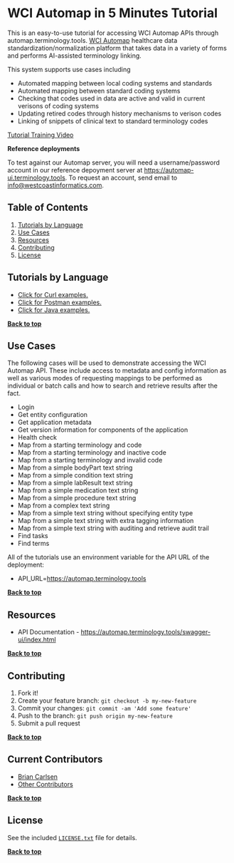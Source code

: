 # WCI Automap in 5 Minutes Tutorial

This is an easy-to-use tutorial for accessing WCI Automap APIs through automap.terminology.tools.
[WCI Automap](https://www.westcoastinformatics.com/products/mapping) healthcare data 
standardization/normalization platform that takes data in a variety of forms and performs
AI-assisted terminology linking.  

This system supports use cases including
* Automated mapping between local coding systems and standards 
* Automated mapping between standard coding systems
* Checking that codes used in data are active and valid in current verisons of coding systems
* Updating retired codes through history mechanisms to verison codes
* Linking of snippets of clinical text to standard terminology codes

[Tutorial Training Video](https://youtu.be/2WHiJzzVUi8)

**Reference deployments**

To test against our Automap server, you will need a username/password account in our 
reference depoyment server at https://automap-ui.terminology.tools.  To request an
account, send email to info@westcoastinformatics.com.

## Table of Contents

1. [Tutorials by Language](#tutorials-by-language)
2. [Use Cases](#use-cases)
3. [Resources](#resources)
4. [Contributing](#contributing)
5. [License](#license)

## Tutorials by Language

- [Click for Curl examples.](../master/curl-examples/ "Curl Examples")
- [Click for Postman examples.](../master/postman-examples/ "Postman Examples")
- [Click for Java examples.](../master/java-examples/ "Java Examples")


**[Back to top](#table-of-contents)**

## Use Cases

The following cases will be used to demonstrate accessing the WCI Automap API.  These include
access to metadata and config information as well as various modes of requesting mappings to be
performed as individual or batch calls and how to search and retrieve results after the fact.

- Login
- Get entity configuration
- Get application metadata
- Get version information for components of the application
- Health check
- Map from a starting terminology and code
- Map from a starting terminology and inactive code
- Map from a starting terminology and invalid code
- Map from a simple bodyPart text string
- Map from a simple condition text string
- Map from a simple labResult text string
- Map from a simple medication text string
- Map from a simple procedure text string
- Map from a complex text string
- Map from a simple text string without specifying entity type
- Map from a simple text string with extra tagging information
- Map from a simple text string with auditing and retrieve audit trail
- Find tasks
- Find terms

All of the tutorials use an environment variable for the API URL of the deployment:

- API_URL=https://automap.terminology.tools

**[Back to top](#table-of-contents)**


## Resources

- API Documentation - https://automap.terminology.tools/swagger-ui/index.html

**[Back to top](#table-of-contents)**

## Contributing

1. Fork it!
2. Create your feature branch: `git checkout -b my-new-feature`
3. Commit your changes: `git commit -am 'Add some feature'`
4. Push to the branch: `git push origin my-new-feature`
5. Submit a pull request

**[Back to top](#table-of-contents)**

## Current Contributors

- [Brian Carlsen](https://github.com/bcarlsenca)
- [Other Contributors](https://github.com/WestCoastInformatics/termhub-in-5-minutes/graphs/contributors)

**[Back to top](#table-of-contents)**

## License

See the included [`LICENSE.txt`](LICENSE.txt) file for details.

**[Back to top](#table-of-contents)**

